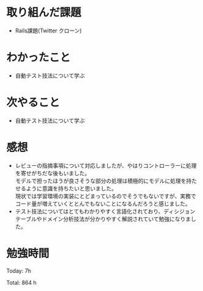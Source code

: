 # 取り組んだ課題
- Rails課題(Twitter クローン)

# わかったこと
- 自動テスト技法について学ぶ

# 次やること
- 自動テスト技法について学ぶ

# 感想
- レビューの指摘事項について対応しましたが、やはりコントローラーに処理を寄せがちだな後もいました。  
モデルで担ったほうが良さそうな部分の処理は積極的にモデルに処理を持たせるように意識を持ちたいと思いました。  
現状では学習環境の実装にとどまっているのでそうでもないですが、実務でコード量が増えていくととんでもないことになるんだろうと感じました。
- テスト技法についてはとてもわかりやすく言語化されており、ディシジョンテーブルやドメイン分析技法が分かりやすく解説されていて勉強になりました。

# 勉強時間
Today: 7h

Total: 864 h
